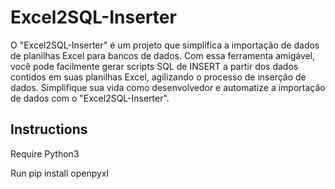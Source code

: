 # Excel2SQL-Inserter

O "Excel2SQL-Inserter" é um projeto que simplifica a importação de dados de planilhas Excel para bancos de dados. Com essa ferramenta amigável, você pode facilmente gerar scripts SQL de INSERT a partir dos dados contidos em suas planilhas Excel, agilizando o processo de inserção de dados. Simplifique sua vida como desenvolvedor e automatize a importação de dados com o "Excel2SQL-Inserter".

## Instructions

Require Python3

Run
pip install openpyxl
